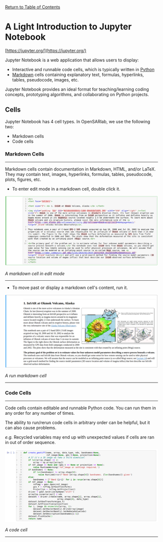 [Return to Table of Contents](../user.md)

# A Light Introduction to Jupyter Notebook
[https://jupyter.org/](https://jupyter.org/)

<!-- Which Markdown docs should we introduce? -->
Jupyter Notebook is a web application that allows users to display: 

* Interactive and runnable code cells, which is typically written in [Python](https://docs.python.org/3/)
* [Markdown](https://jupyter-notebook.readthedocs.io/en/stable/examples/Notebook/Working%20With%20Markdown%20Cells.html) cells containing explanatory text, formulas, hyperlinks, tables, pseudocode, images, etc.

Jupyter Notebook provides an ideal format for teaching/learning coding concepts, prototyping algorithms, and collaborating on Python projects. 

<!-- prev
 Jupyter Notebook is a web application that allows users to display interactive and runnable code cells (typically written in Python) alongside markdown cells containing explanatory text, formulas, hyperlinks, tables, pseudocode, and images. Jupyter Notebook provides an ideal format for teaching/learning coding concepts, prototyping algorithms, and collaborating on Python projects.  -->

## Cells
Jupyter Notebook has 4 cell types. In OpenSARlab, we use the following two:
* Markdown cells
* Code cells
 
### Markdown Cells
---
<!-- contain docs of markdown... or able to write in markdown? -->
Markdown cells contain documentation in Markdown, HTML, and/or LaTeX. They may contain text, images, hyperlinks, formulas, tables, pseudocode, plots, figures, etc. 

-  To enter edit mode in a markdown cell, double click it.

 ![An un-run markdown cell.](../assets/markdown_cell_edit_mode.png) 

*A markdown cell in edit mode*

---

<!--  move pass what? -->
- To move past or display a markdown cell's content, run it. 
 
![A run markdown cell.](../assets/markdown_run.png)

*A run markdown cell*

---
 
### Code Cells
---
 Code cells contain editable and runnable Python code. You can run them in any order for any number of times.
 
 The ability to run/rerun code cells in arbitrary order can be helpful, but it can also cause problems. 
 
*e.g.* Recycled variables may end up with unexpected values if cells are ran in out of order sequence.

<!-- maybe use "incorrect order" instead of out-of-order  -->

 <!--prev 
 For instance, recycled variables can end up with unexpected values if cells are ran in an order not intended by a notebook's author. -->
 
 ![A code cell.](../assets/code_cell.png)

*A code cell*

---
